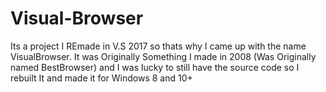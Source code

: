 # Visual-Browser
Its a project I REmade in V.S 2017 so thats why I came up with the name VisualBrowser.
It was Originally Something I made in 2008 (Was Originally named BestBrowser) and I was lucky to still have the source code so I rebuilt It and made it for Windows 8 and 10+
